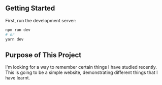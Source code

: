 
## Getting Started

First, run the development server:

```bash
npm run dev
# or
yarn dev
```
## Purpose of This Project

I'm looking for a way to remember certain things I have studied recently. This is going to be a simple website, demonstrating different things that I have learnt.
